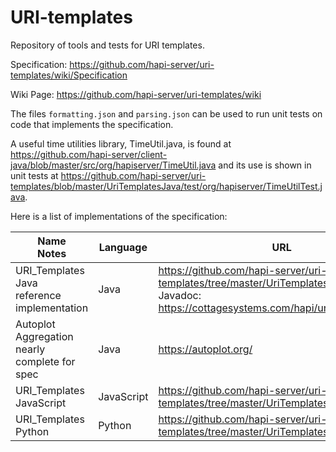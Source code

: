 # URI-templates

Repository of tools and tests for URI templates.

Specification: https://github.com/hapi-server/uri-templates/wiki/Specification

Wiki Page: https://github.com/hapi-server/uri-templates/wiki

The files `formatting.json` and `parsing.json` can be used to run unit tests on code that implements the specification.

A useful time utilities library, TimeUtil.java, is found at https://github.com/hapi-server/client-java/blob/master/src/org/hapiserver/TimeUtil.java 
and its use is shown in unit tests at https://github.com/hapi-server/uri-templates/blob/master/UriTemplatesJava/test/org/hapiserver/TimeUtilTest.java.

Here is a list of implementations of the specification:

| Name<br>Notes | Language | URL |
| ------------- | -------- | --- |
| URI_Templates Java<br>reference implementation | Java     | https://github.com/hapi-server/uri-templates/tree/master/UriTemplatesJava<br>Javadoc: https://cottagesystems.com/hapi/uri_templates/doc/ |
| Autoplot Aggregation<br>nearly complete for spec | Java  | https://autoplot.org/ |
| URI_Templates JavaScript | JavaScript | https://github.com/hapi-server/uri-templates/tree/master/UriTemplatesJavaScript |
| URI_Templates Python | Python | https://github.com/hapi-server/uri-templates/tree/master/UriTemplatesPython |



